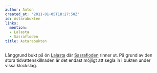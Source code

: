 ```yaml
---
author: Anton
created_at: '2011-01-05T18:27:50Z'
id: Astarabukten
links:
  mention:
  - Lalasta
  - Sasrafloden
title: Astarabukten
---
```


Långgrund bukt på ön [Lalasta] där [Sasrafloden] rinner ut. På grund av den stora
tidvattenskillnaden är det endast möjligt att segla in i bukten under vissa klockslag.

  [Lalasta]: Lalasta
  [Sasrafloden]: Sasrafloden
